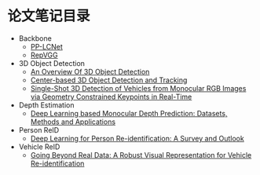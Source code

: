 # 论文笔记目录



- Backbone
  - [PP-LCNet](https://github.com/DXDu17/PapersReading/blob/master/Models/models/PP-LCNet.md) 
  - [RepVGG](https://github.com/DXDu17/PapersReading/blob/master/Models/models/RepVGG.md)
- 3D Object Detection
  - [An Overview Of 3D Object Detection](https://github.com/DXDu17/PapersReading/blob/master/3DObjectDetection/papers/An_Overview_Of_3D_Object_Detection.md)
  - [Center-based 3D Object Detection and Tracking](https://github.com/DXDu17/PapersReading/blob/master/3DObjectDetection/papers/Center-based_3D_Object_Detection_and_Tracking.md)
  - [Single-Shot 3D Detection of Vehicles from Monocular RGB Images via Geometry Constrained Keypoints in Real-Time](https://github.com/DXDu17/PapersReading/blob/master/3DObjectDetection/papers/3D-GCK.md)
- Depth Estimation
  - [Deep Learning based Monocular Depth Prediction: Datasets, Methods and Applications](https://github.com/DXDu17/PapersReading/blob/master/DepthEstimation/papers/Deep_Learning_based_Monocular_Depth_Prediction_Datasets_Methods_and_Applications.md)
- Person ReID
  - [Deep Learning for Person Re-identification: A Survey and Outlook](https://github.com/DXDu17/PapersReading/blob/master/PersonReID/papers/Deep_Learning_for_Person_Re-identification_A_Survey_and_Outlook.md)
- Vehicle ReID
  - [Going Beyond Real Data: A Robust Visual Representation for Vehicle Re-identification](https://github.com/DXDu17/PapersReading/blob/master/VehicleReID/papers/Going_Beyond_Real_Data_A_Robust_Visual_Representation.md)

